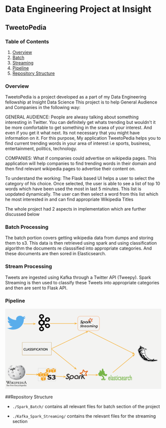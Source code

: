 # Data Engineering Project at Insight

## TweetoPedia
### Table of Contents

1. [Overview](README.md#overview)
2. [Batch](README.md#batch)
3. [Streaming](README.md#streaming)
4. [Pipeline](README.md#pipeline)
5. [Repository Structure](README.md#repository-structure)

### Overview

TweetoPedia is a project developed as a part of my Data Engineering fellowship at Insight Data Science
This project is to help General Audience and Companies in the following way:

GENERAL AUDIENCE:
People are alwasy talking about something interesting in Twitter. You can definitely get whats trending but wouldn't it be more comfortable to get something in the sraea of your interest. And even if you get it what next. Its not necessary that you might have information on it.
For this purpose, My application TweetoPedia helps you to find current trending words in your area of interest i.e sports, business, entertainment, politics, technology.

COMPANIES:
What if companies could advertise on wikipedia pages. This application will help companies to find trending words in their domain and then find relevant wikipedia pages to advertise their content on.

To understand the working:
The Flask based UI helps a user to select the category of his choice. Once selected, the user is able to see a list of top 10 words which have been used the most in last 5 minutes. This list is uopdated dynamically. 
The user can then select a word from this list which he most interested in and can find appropriate Wikipedia Titles

The whole project had 2 aspects in implementation which are further discussed below

### Batch Processing
The batch portion covers getting wikipedia data from dumps and storing them to s3. This data is then retrieved using spark and using classification algorithm the documents re classsified into appropriate categories.
And these documents are then sored in Elasticsearch.

### Stream Processing
Tweets are ingested using Kafka through a Twitter API (Tweepy). Spark Streaming is then used to classify these Tweets into appropriate categories and then are sent to Flask API.

### Pipeline

<img src="pipeline.png" width="800">

##Repository Structure

- `./Spark_Batch/` contains all relevant files for batch section of the project

- `./Kafka_Spark_Streaming/` contains the relevant files for the streaming section






